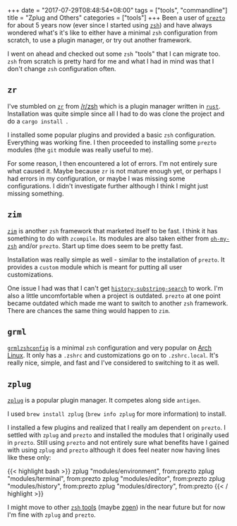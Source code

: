 +++
date = "2017-07-29T08:48:54+08:00"
tags = ["tools", "commandline"]
title = "Zplug and Others"
categories = ["tools"]
+++
Been a user of [`prezto`][1] for about 5 years now (ever since I started using [`zsh`][2]) and have always wondered what's it's like to either have a minimal `zsh` configuration from scratch, to use a plugin manager, or try out another framework.

I went on ahead and checked out some `zsh` "tools" that I can migrate too. `zsh` from scratch is pretty hard for me and what I had in mind was that I don't change `zsh` configuration often.

## `zr`

I've stumbled on [`zr`][3] from [/r/zsh][4] which is a plugin manager written in [`rust`][5]. Installation was quite simple since all I had to do was clone the project and do a `cargo install `.

I installed some popular plugins and provided a basic `zsh` configuration. Everything was working fine. I then proceeded to installing some `prezto` modules (the `git` module was really useful to me).

For some reason, I then encountered a lot of errors. I'm not entirely sure what caused it. Maybe because `zr` is not mature enough yet, or perhaps I had errors in my configuration, or maybe I was missing some configurations. I didn't investigate further although I think I might just missing something.

## `zim`

[`zim`][6] is another `zsh` framework that marketed itself to be fast. I think it has something to do with `zcompile`. Its modules are also taken either from [`oh-my-zsh`][7] and/or `prezto`. Start up time does seem to be pretty fast.

Installation was really simple as well - similar to the installation of `prezto`. It provides a `custom` module which is meant for putting all user customizations.

One issue I had was that I can't get [`history-substring-search`][8] to work. I'm also a little uncomfortable when a project is outdated. `prezto` at one point became outdated which made me want to switch to another `zsh` framework. There are chances the same thing would happen to `zim`.

## `grml`

[`grmlzshconfig`][12] is a minimal `zsh` configuration and very popular on [Arch Linux][13]. It only has a `.zshrc` and customizations go on to `.zshrc.local`. It's really nice, simple, and fast and I've considered to switching to it as well.

## `zplug`

[`zplug`][9] is a popular plugin manager. It competes along side `antigen`.

I used `brew install zplug` (`brew info zplug` for more information) to install.

I installed a few plugins and realized that I really am dependent on `prezto`. I settled with `zplug` and `prezto` and installed the modules that I originally used in `prezto`. Still using `prezto` and not entirely sure what benefits have I gained with using `zplug` and `prezto` although it does feel neater now having lines like these only:

{{< highlight bash >}}
zplug "modules/environment", from:prezto
zplug "modules/terminal", from:prezto
zplug "modules/editor", from:prezto
zplug "modules/history", from:prezto
zplug "modules/directory", from:prezto
{{< / highlight >}}

I might move to other [`zsh` tools][10] (maybe [zgen][11]) in the near future but for now I'm fine with `zplug` and `prezto`.

[1]: https://github.com/sorin-ionescu/prezto
[2]: http://zsh.sourceforge.net/
[3]: https://github.com/jedahan/zr
[4]: https://reddit.com/r/zsh
[5]: https://www.rust-lang.org/en-US/
[6]: https://github.com/Eriner/zim
[7]: https://github.com/robbyrussell/oh-my-zsh
[8]: https://github.com/Eriner/zim/issues/197
[9]: https://github.com/zplug/zplug
[10]: https://github.com/unixorn/awesome-zsh-plugins
[11]: https://github.com/tarjoilija/zgen
[12]: https://grml.org/zsh/
[13]: https://archlinux.org
